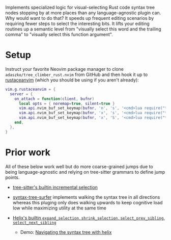 Implements specialized logic for visual-selecting Rust code syntax tree nodes stopping by at more places than
any language-agnostic plugin can.  Why would want to do that?  It speeds up frequent editing scenarios by
requiring fewer steps to select the interesting bits. It lifts your editing routines up a semantic level from
"visually select this word and the trailing comma" to "visually select this function argument".

# Setup

Instruct your favorite Neovim package manager to clone `adaszko/tree_climber_rust.nvim` from GitHub and then
hook it up to [rustaceanvim](https://github.com/mrcjkb/rustaceanvim) (which you should be using if you aren't
already):

```lua
vim.g.rustaceanvim = {
  server = {
    on_attach = function(client, bufnr)
      local opts = { noremap=true, silent=true }
      vim.api.nvim_buf_set_keymap(bufnr, 'n', 's', '<cmd>lua require("tree_climber_rust").init_selection()<CR>', opts)
      vim.api.nvim_buf_set_keymap(bufnr, 'x', 's', '<cmd>lua require("tree_climber_rust").select_incremental()<CR>', opts)
      vim.api.nvim_buf_set_keymap(bufnr, 'x', 'S', '<cmd>lua require("tree_climber_rust").select_previous()<CR>', opts)
    end,
  },
}
```

# Prior work

All of these below work well but do more coarse-grained jumps due to being language-agnostic and relying on
tree-sitter grammars to define jump points.

 * [tree-sitter's builtin incremental selection](https://github.com/nvim-treesitter/nvim-treesitter#incremental-selection)

 * [syntax-tree-surfer](https://github.com/ziontee113/syntax-tree-surfer) implements walking the syntax tree
   in all directions whereas this pluging only does walking upwards to keep cognitive load low while
   maximizing utility at the same time

 * [Helix's builtin `expand_selection`, `shrink_selection`, `select_prev_sibling`, `select_next_sibling`](https://docs.helix-editor.com/keymap.html)
    * Demo: [Navigating the syntax tree with helix](https://www.youtube.com/watch?v=8BikrCguI6M)
